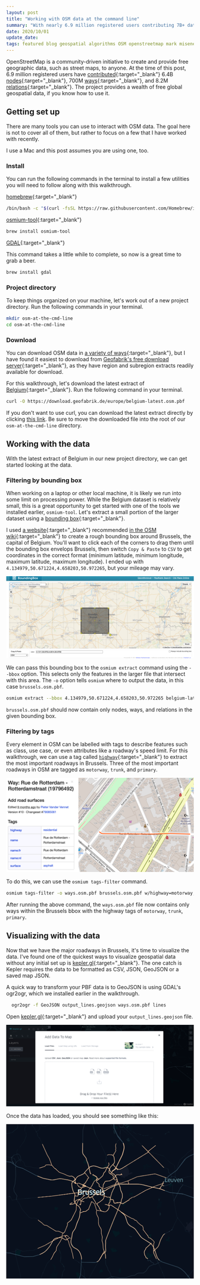 ```yaml
---
layout: post
title: "Working with OSM data at the command line"
summary: "With nearly 6.9 million registered users contributing 7B+ data points, OpenStreetMap provides a wealth of free global geospatial data, if you know how to use it."
date: 2020/10/01
update_date:
tags: featured blog geospatial algorithms OSM openstreetmap mark misener markmisener osm openstreetmap osmconvert osmfilter kepler keplergl
---
```


OpenStreetMap is a community-driven initiative to create and provide free geographic data, such as street maps, to anyone. At the time of this post, 6.9 million registered users have [contributed](https://www.openstreetmap.org/stats/data_stats.html){:target="_blank"} 6.4B [nodes](https://wiki.openstreetmap.org/wiki/Node){:target="_blank"}, 700M [ways](https://wiki.openstreetmap.org/wiki/Way){:target="_blank"}, and 8.2M [relations](https://wiki.openstreetmap.org/wiki/Relation){:target="_blank"}. The project provides a wealth of free global geospatial data, if you know how to use it.

## Getting set up

There are many tools you can use to interact with OSM data. The goal here is not to cover all of them, but rather to focus on a few that I have worked with recently.

I use a Mac and this post assumes you are using one, too.

### Install

You can run the following commands in the terminal to install a few utilities you will need to follow along with this walkthrough.

[homebrew](https://brew.sh/){:target="_blank"}
~~~ sh
/bin/bash -c "$(curl -fsSL https://raw.githubusercontent.com/Homebrew/install/master/install.sh)"
~~~

[osmium-tool](https://osmcode.org/osmium-tool/){:target="_blank"}
~~~ sh
brew install osmium-tool
~~~

[GDAL](https://gdal.org/){:target="_blank"}

This command takes a little while to complete, so now is a great time to grab a beer.
~~~ sh
brew install gdal
~~~

### Project directory

To keep things organized on your machine, let's work out of a new project directory. Run the following commands in your terminal.

~~~ sh
mkdir osm-at-the-cmd-line
cd osm-at-the-cmd-line
~~~

### Download

You can download OSM data in [a variety of ways](https://wiki.openstreetmap.org/wiki/Downloading_data){:target="_blank"}, but I have found it easiest to download from [Geofabrik's free download server](https://download.geofabrik.de/){:target="_blank"}, as they have region and subregion extracts readily available for download.

For this walkthrough, let's download the latest extract of [Belgium](https://download.geofabrik.de/europe/belgium.html){:target="_blank"}. Run the following command in your terminal.

~~~ sh
curl -O https://download.geofabrik.de/europe/belgium-latest.osm.pbf
~~~

If you don't want to use curl, you can download the latest extract directly by clicking [this link](https://download.geofabrik.de/europe/belgium-latest.osm.pbf). Be sure to move the downloaded file into the root of our `osm-at-the-cmd-line` directory.

## Working with the data

With the latest extract of Belgium in our new project directory, we can get started looking at the data.

### Filtering by bounding box

When working on a laptop or other local machine, it is likely we run into some limit on processing power. While the Belgium dataset is relatively small, this is a great opportunity to get started with one of the tools we installed earlier, `osmium-tool`. Let's extract a small portion of the larger dataset using a [bounding box](https://wiki.openstreetmap.org/wiki/Bounding_Box){:target="_blank"}.

I used [a website](https://boundingbox.klokantech.com/){:target="_blank"} recommended [in the OSM wiki](https://wiki.openstreetmap.org/wiki/Bounding_Box#Visually_defining_a_bbox){:target="_blank"} to create a rough bounding box around Brussels, the capital of Belgium. You'll want to click each of the corners to drag them until the bounding box envelops Brussels, then switch `Copy & Paste` to `CSV` to get coordinates in the correct format (minimum latitude, minimum longitude, maximum latitude, maximum longitude). I ended up with `4.134979,50.671224,4.658203,50.972265`, but your mileage may vary.

![bbox](/assets/images/osm-at-the-command-line/bbox.jpg)

We can pass this bounding box to the `osmium extract` command using the `--bbox` option. This selects only the features in the larger file that intersect with this area. The `-o` option tells `osmium` where to output the data, in this case `brussels.osm.pbf`.

~~~ sh
osmium extract --bbox 4.134979,50.671224,4.658203,50.972265 belgium-latest.osm.pbf -o brussels.osm.pbf
~~~

`brussels.osm.pbf` should now contain only nodes, ways, and relations in the given bounding box.

### Filtering by tags

Every element in OSM can be labelled with tags to describe features such as class, use case, or even attributes like a roadway's speed limit. For this walkthrough, we can use a tag called [`highway`](https://wiki.openstreetmap.org/wiki/Key:highway){:target="_blank"} to extract the most important roadways in Brussels. Three of the most important roadways in OSM are tagged as `motorway`, `trunk`, and `primary`.

![tags](/assets/images/osm-at-the-command-line/tags.jpg)

To do this, we can use the `osmium tags-filter` command.

~~~ sh
osmium tags-filter -o ways.osm.pbf brussels.osm.pbf w/highway=motorway,trunk,primary
~~~

After running the above command, the `ways.osm.pbf` file now contains only ways within the Brussels bbox with the highway tags of `motorway`, `trunk`, `primary`.

## Visualizing with the data

Now that we have the major roadways in Brussels, it's time to visualize the data. I've found one of the quickest ways to visualize geospatial data without any initial set up is [kepler.gl](https://kepler.gl/demo){:target="_blank"}. The one catch is Kepler requires the data to be formatted as CSV, JSON, GeoJSON or a saved map JSON.

A quick way to transform your PBF data is to GeoJSON is using GDAL's ogr2ogr, which we installed earlier in the walkthrough.

~~~ sh
  ogr2ogr -f GeoJSON output_lines.geojson ways.osm.pbf lines
~~~

Open [kepler.gl](https://kepler.gl/demo){:target="_blank"} and upload your `output_lines.geojson` file.

![upload](/assets/images/osm-at-the-command-line/kepler-upload.jpg)

Once the data has loaded, you should see something like this:

![belgium-ways](/assets/images/osm-at-the-command-line/kepler.jpg)
